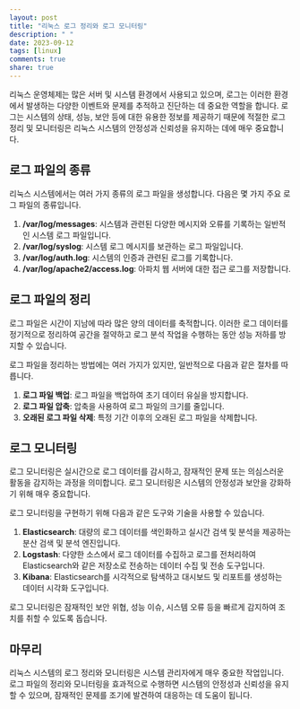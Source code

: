 ```yaml
---
layout: post
title: "리눅스 로그 정리와 로그 모니터링"
description: " "
date: 2023-09-12
tags: [linux]
comments: true
share: true
---
```


리눅스 운영체제는 많은 서버 및 시스템 환경에서 사용되고 있으며, 로그는 이러한 환경에서 발생하는 다양한 이벤트와 문제를 추적하고 진단하는 데 중요한 역할을 합니다. 로그는 시스템의 상태, 성능, 보안 등에 대한 유용한 정보를 제공하기 때문에 적절한 로그 정리 및 모니터링은 리눅스 시스템의 안정성과 신뢰성을 유지하는 데에 매우 중요합니다.

## 로그 파일의 종류

리눅스 시스템에서는 여러 가지 종류의 로그 파일을 생성합니다. 다음은 몇 가지 주요 로그 파일의 종류입니다.

1. **/var/log/messages**: 시스템과 관련된 다양한 메시지와 오류를 기록하는 일반적인 시스템 로그 파일입니다.
2. **/var/log/syslog**: 시스템 로그 메시지를 보관하는 로그 파일입니다.
3. **/var/log/auth.log**: 시스템의 인증과 관련된 로그를 기록합니다.
4. **/var/log/apache2/access.log**: 아파치 웹 서버에 대한 접근 로그를 저장합니다.

## 로그 파일의 정리

로그 파일은 시간이 지남에 따라 많은 양의 데이터를 축적합니다. 이러한 로그 데이터를 정기적으로 정리하여 공간을 절약하고 로그 분석 작업을 수행하는 동안 성능 저하를 방지할 수 있습니다.

로그 파일을 정리하는 방법에는 여러 가지가 있지만, 일반적으로 다음과 같은 절차를 따릅니다.

1. **로그 파일 백업**: 로그 파일을 백업하여 초기 데이터 유실을 방지합니다.
2. **로그 파일 압축**: 압축을 사용하여 로그 파일의 크기를 줄입니다.
3. **오래된 로그 파일 삭제**: 특정 기간 이후의 오래된 로그 파일을 삭제합니다.

## 로그 모니터링

로그 모니터링은 실시간으로 로그 데이터를 감시하고, 잠재적인 문제 또는 의심스러운 활동을 감지하는 과정을 의미합니다. 로그 모니터링은 시스템의 안정성과 보안을 강화하기 위해 매우 중요합니다.

로그 모니터링을 구현하기 위해 다음과 같은 도구와 기술을 사용할 수 있습니다.

1. **Elasticsearch**: 대량의 로그 데이터를 색인화하고 실시간 검색 및 분석을 제공하는 분산 검색 및 분석 엔진입니다.
2. **Logstash**: 다양한 소스에서 로그 데이터를 수집하고 로그를 전처리하여 Elasticsearch와 같은 저장소로 전송하는 데이터 수집 및 전송 도구입니다.
3. **Kibana**: Elasticsearch를 시각적으로 탐색하고 대시보드 및 리포트를 생성하는 데이터 시각화 도구입니다.

로그 모니터링은 잠재적인 보안 위협, 성능 이슈, 시스템 오류 등을 빠르게 감지하여 조치를 취할 수 있도록 돕습니다.

## 마무리

리눅스 시스템의 로그 정리와 모니터링은 시스템 관리자에게 매우 중요한 작업입니다. 로그 파일의 정리와 모니터링을 효과적으로 수행하면 시스템의 안정성과 신뢰성을 유지할 수 있으며, 잠재적인 문제를 조기에 발견하여 대응하는 데 도움이 됩니다.